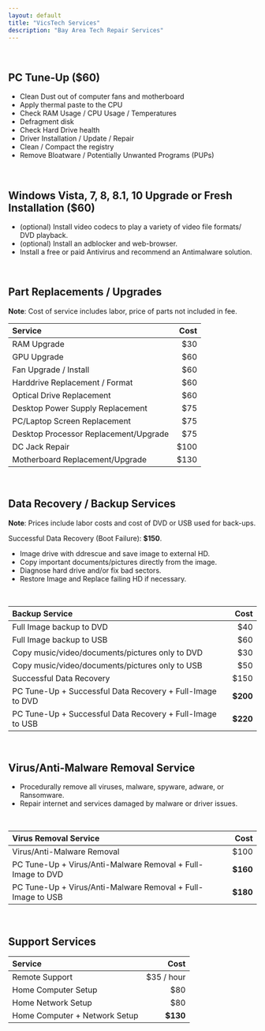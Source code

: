 ```yaml
---
layout: default
title: "VicsTech Services"
description: "Bay Area Tech Repair Services"
---
```


<br />

## PC Tune-Up ($60)

* Clean Dust out of computer fans and motherboard
* Apply thermal paste to the CPU
* Check RAM Usage / CPU Usage / Temperatures
* Defragment disk
* Check Hard Drive health
* Driver Installation / Update / Repair
* Clean / Compact the registry
* Remove Bloatware / Potentially Unwanted Programs (PUPs)

<br />

## Windows Vista, 7, 8,  8.1, 10 Upgrade or Fresh Installation ($60)

* (optional) Install video codecs to play a variety of video file formats/ DVD playback.
* (optional) Install an adblocker and web-browser.
* Install a free or paid Antivirus and recommend an Antimalware solution.

<br />

## Part Replacements / Upgrades

**Note**: Cost of service includes labor, price of parts not included in fee.

| Service | Cost  |
| :------ | ----: |
| RAM Upgrade | $30 |
| GPU Upgrade | $60 |
| Fan Upgrade / Install | $60 |
| Harddrive Replacement / Format | $60 |
| Optical Drive Replacement | $60 |
| Desktop Power Supply Replacement | $75 |
| PC/Laptop Screen Replacement | $75 |
| Desktop Processor Replacement/Upgrade | $75 |
| DC Jack Repair | $100 |
| Motherboard Replacement/Upgrade | $130 |

<br />

## Data Recovery / Backup Services 

**Note**: Prices include labor costs and cost of DVD or USB used for back-ups.

Successful Data Recovery (Boot Failure): **$150**.
* Image drive with ddrescue and save image to external HD.
* Copy important documents/pictures directly from the image.
* Diagnose hard drive and/or fix bad sectors.
* Restore Image and Replace failing HD if necessary.

<br />

| Backup Service | Cost  |
| :------------- | ----: |
| Full Image backup to DVD | $40 |
| Full Image backup to USB | $60 |
| Copy music/video/documents/pictures only to DVD | $30 |
| Copy music/video/documents/pictures only to USB | $50 | 
| Successful Data Recovery | $150 |
| PC Tune-Up + Successful Data Recovery + Full-Image to DVD | **$200** |
| PC Tune-Up + Successful Data Recovery + Full-Image to USB | **$220** |

<br />

## Virus/Anti-Malware Removal Service 

* Procedurally remove all viruses, malware, spyware, adware, or Ransomware.
* Repair internet and services damaged by malware or driver issues.

<br />

| Virus Removal Service | Cost  |
| :-------------------- | ----: |
| Virus/Anti-Malware Removal | $100 |
| PC Tune-Up + Virus/Anti-Malware Removal + Full-Image to DVD | **$160** |
| PC Tune-Up + Virus/Anti-Malware Removal + Full-Image to USB | **$180** |

<br />

## Support Services

| Service | Cost |
| :------ | ---: |
| Remote Support | $35 / hour |
| Home Computer Setup | $80 |
| Home Network Setup | $80 |
| Home Computer + Network Setup | **$130** |

<br />
